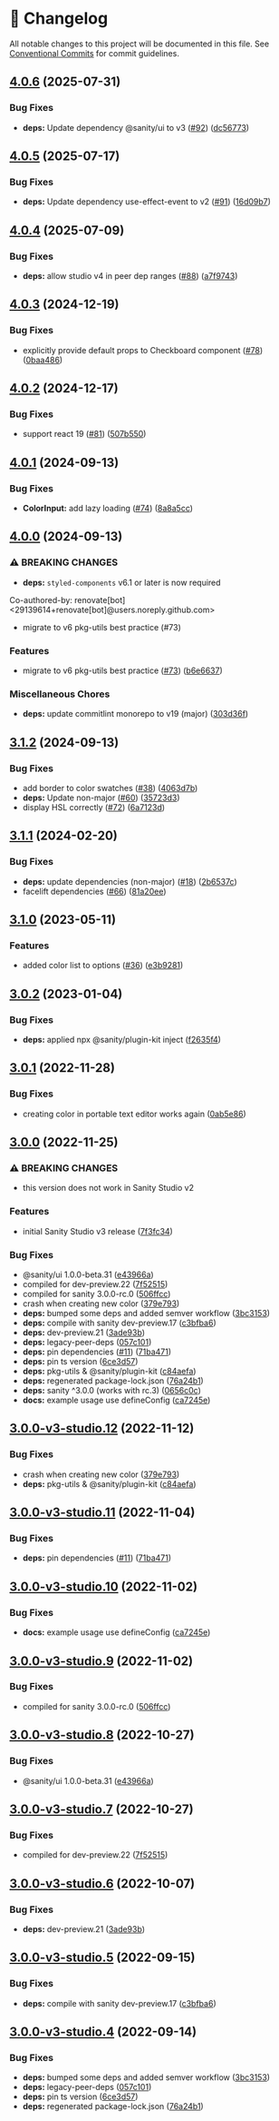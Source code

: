 <!-- markdownlint-disable --><!-- textlint-disable -->

# 📓 Changelog

All notable changes to this project will be documented in this file. See
[Conventional Commits](https://conventionalcommits.org) for commit guidelines.

## [4.0.6](https://github.com/sanity-io/color-input/compare/v4.0.5...v4.0.6) (2025-07-31)

### Bug Fixes

- **deps:** Update dependency @sanity/ui to v3 ([#92](https://github.com/sanity-io/color-input/issues/92)) ([dc56773](https://github.com/sanity-io/color-input/commit/dc567737712c00ac5b6c56840199d12b1052b84d))

## [4.0.5](https://github.com/sanity-io/color-input/compare/v4.0.4...v4.0.5) (2025-07-17)

### Bug Fixes

- **deps:** Update dependency use-effect-event to v2 ([#91](https://github.com/sanity-io/color-input/issues/91)) ([16d09b7](https://github.com/sanity-io/color-input/commit/16d09b726575201f60593a8d1fc04f8070679a49))

## [4.0.4](https://github.com/sanity-io/color-input/compare/v4.0.3...v4.0.4) (2025-07-09)

### Bug Fixes

- **deps:** allow studio v4 in peer dep ranges ([#88](https://github.com/sanity-io/color-input/issues/88)) ([a7f9743](https://github.com/sanity-io/color-input/commit/a7f9743864b9f9ab457d42e8cca40f3597f6f2e4))

## [4.0.3](https://github.com/sanity-io/color-input/compare/v4.0.2...v4.0.3) (2024-12-19)

### Bug Fixes

- explicitly provide default props to Checkboard component ([#78](https://github.com/sanity-io/color-input/issues/78)) ([0baa486](https://github.com/sanity-io/color-input/commit/0baa486d33234c473f81cf8da6b6547d4924a164))

## [4.0.2](https://github.com/sanity-io/color-input/compare/v4.0.1...v4.0.2) (2024-12-17)

### Bug Fixes

- support react 19 ([#81](https://github.com/sanity-io/color-input/issues/81)) ([507b550](https://github.com/sanity-io/color-input/commit/507b55086bc68115de775201c070a14b92a061ee))

## [4.0.1](https://github.com/sanity-io/color-input/compare/v4.0.0...v4.0.1) (2024-09-13)

### Bug Fixes

- **ColorInput:** add lazy loading ([#74](https://github.com/sanity-io/color-input/issues/74)) ([8a8a5cc](https://github.com/sanity-io/color-input/commit/8a8a5cc50ee92cc793d669f7dd2553d05dffb686))

## [4.0.0](https://github.com/sanity-io/color-input/compare/v3.1.2...v4.0.0) (2024-09-13)

### ⚠ BREAKING CHANGES

- **deps:** `styled-components` v6.1 or later is now required

Co-authored-by: renovate[bot] <29139614+renovate[bot]@users.noreply.github.com>

- migrate to v6 pkg-utils best practice (#73)

### Features

- migrate to v6 pkg-utils best practice ([#73](https://github.com/sanity-io/color-input/issues/73)) ([b6e6637](https://github.com/sanity-io/color-input/commit/b6e66372313a4980ded900d59b2d3e9683747d9a))

### Miscellaneous Chores

- **deps:** update commitlint monorepo to v19 (major) ([303d36f](https://github.com/sanity-io/color-input/commit/303d36f15791194f194379b4d6f5876e13fdaa79))

## [3.1.2](https://github.com/sanity-io/color-input/compare/v3.1.1...v3.1.2) (2024-09-13)

### Bug Fixes

- add border to color swatches ([#38](https://github.com/sanity-io/color-input/issues/38)) ([4063d7b](https://github.com/sanity-io/color-input/commit/4063d7bf24c3f6aa51743fbf08088628948c1849))
- **deps:** Update non-major ([#60](https://github.com/sanity-io/color-input/issues/60)) ([35723d3](https://github.com/sanity-io/color-input/commit/35723d31eb15bf7d5acc277035267ac22aa1119d))
- display HSL correctly ([#72](https://github.com/sanity-io/color-input/issues/72)) ([6a7123d](https://github.com/sanity-io/color-input/commit/6a7123db28c08b45f81ed7152f1f4fdc74f034e1))

## [3.1.1](https://github.com/sanity-io/color-input/compare/v3.1.0...v3.1.1) (2024-02-20)

### Bug Fixes

- **deps:** update dependencies (non-major) ([#18](https://github.com/sanity-io/color-input/issues/18)) ([2b6537c](https://github.com/sanity-io/color-input/commit/2b6537cd6f4d0abfea1f10367823452a78c57fb8))
- facelift dependencies ([#66](https://github.com/sanity-io/color-input/issues/66)) ([81a20ee](https://github.com/sanity-io/color-input/commit/81a20ee48fdc3578e78ae1a12faa12cd06c8eef5))

## [3.1.0](https://github.com/sanity-io/color-input/compare/v3.0.2...v3.1.0) (2023-05-11)

### Features

- added color list to options ([#36](https://github.com/sanity-io/color-input/issues/36)) ([e3b9281](https://github.com/sanity-io/color-input/commit/e3b928197cc2ee1ac2ca54aabcc1335b14b050ce))

## [3.0.2](https://github.com/sanity-io/color-input/compare/v3.0.1...v3.0.2) (2023-01-04)

### Bug Fixes

- **deps:** applied npx @sanity/plugin-kit inject ([f2635f4](https://github.com/sanity-io/color-input/commit/f2635f48853129fd0e6057a93a927753354a91c0))

## [3.0.1](https://github.com/sanity-io/color-input/compare/v3.0.0...v3.0.1) (2022-11-28)

### Bug Fixes

- creating color in portable text editor works again ([0ab5e86](https://github.com/sanity-io/color-input/commit/0ab5e863e1c747434c39e97f7c049138abad235f))

## [3.0.0](https://github.com/sanity-io/color-input/compare/v2.35.2...v3.0.0) (2022-11-25)

### ⚠ BREAKING CHANGES

- this version does not work in Sanity Studio v2

### Features

- initial Sanity Studio v3 release ([7f3fc34](https://github.com/sanity-io/color-input/commit/7f3fc34f6056fe60252cf7ef535949da18437578))

### Bug Fixes

- @sanity/ui 1.0.0-beta.31 ([e43966a](https://github.com/sanity-io/color-input/commit/e43966acb4b050268cca6261abfb91a4e19cd791))
- compiled for dev-preview.22 ([7f52515](https://github.com/sanity-io/color-input/commit/7f52515144fcf7699854b1f0a16b4b55f615afe7))
- compiled for sanity 3.0.0-rc.0 ([506ffcc](https://github.com/sanity-io/color-input/commit/506ffcc668a3d3c2b9c95c2c8821839081fe992f))
- crash when creating new color ([379e793](https://github.com/sanity-io/color-input/commit/379e793417a4d3ceca5f099c282dcef8abddd096))
- **deps:** bumped some deps and added semver workflow ([3bc3153](https://github.com/sanity-io/color-input/commit/3bc315323794555961cf8506ac7dd3ce25eaa773))
- **deps:** compile with sanity dev-preview.17 ([c3bfba6](https://github.com/sanity-io/color-input/commit/c3bfba6bfb27c43bdb31fe1f299ee749f8375cc9))
- **deps:** dev-preview.21 ([3ade93b](https://github.com/sanity-io/color-input/commit/3ade93bf6b14934a762c79819ac34bcbdae8919e))
- **deps:** legacy-peer-deps ([057c101](https://github.com/sanity-io/color-input/commit/057c10153ecbd8567c443c5ea12be3dadfadc1b2))
- **deps:** pin dependencies ([#11](https://github.com/sanity-io/color-input/issues/11)) ([71ba471](https://github.com/sanity-io/color-input/commit/71ba471f23c91afa87eb7d76f54cb1022157c4e5))
- **deps:** pin ts version ([6ce3d57](https://github.com/sanity-io/color-input/commit/6ce3d57e8ca415b06b0cc766826ec09fb7c6b40c))
- **deps:** pkg-utils & @sanity/plugin-kit ([c84aefa](https://github.com/sanity-io/color-input/commit/c84aefae2ffc3c7e02ad33411cf243cd8a0669f9))
- **deps:** regenerated package-lock.json ([76a24b1](https://github.com/sanity-io/color-input/commit/76a24b10189dd18885b59c30df7dca780a1e0a55))
- **deps:** sanity ^3.0.0 (works with rc.3) ([0656c0c](https://github.com/sanity-io/color-input/commit/0656c0cf1eef4f2bab4a4353b482a3f4a7ca8ef1))
- **docs:** example usage use defineConfig ([ca7245e](https://github.com/sanity-io/color-input/commit/ca7245e7d75573bb9fcc3445097e3e78be79e903))

## [3.0.0-v3-studio.12](https://github.com/sanity-io/color-input/compare/v3.0.0-v3-studio.11...v3.0.0-v3-studio.12) (2022-11-12)

### Bug Fixes

- crash when creating new color ([379e793](https://github.com/sanity-io/color-input/commit/379e793417a4d3ceca5f099c282dcef8abddd096))
- **deps:** pkg-utils & @sanity/plugin-kit ([c84aefa](https://github.com/sanity-io/color-input/commit/c84aefae2ffc3c7e02ad33411cf243cd8a0669f9))

## [3.0.0-v3-studio.11](https://github.com/sanity-io/color-input/compare/v3.0.0-v3-studio.10...v3.0.0-v3-studio.11) (2022-11-04)

### Bug Fixes

- **deps:** pin dependencies ([#11](https://github.com/sanity-io/color-input/issues/11)) ([71ba471](https://github.com/sanity-io/color-input/commit/71ba471f23c91afa87eb7d76f54cb1022157c4e5))

## [3.0.0-v3-studio.10](https://github.com/sanity-io/color-input/compare/v3.0.0-v3-studio.9...v3.0.0-v3-studio.10) (2022-11-02)

### Bug Fixes

- **docs:** example usage use defineConfig ([ca7245e](https://github.com/sanity-io/color-input/commit/ca7245e7d75573bb9fcc3445097e3e78be79e903))

## [3.0.0-v3-studio.9](https://github.com/sanity-io/color-input/compare/v3.0.0-v3-studio.8...v3.0.0-v3-studio.9) (2022-11-02)

### Bug Fixes

- compiled for sanity 3.0.0-rc.0 ([506ffcc](https://github.com/sanity-io/color-input/commit/506ffcc668a3d3c2b9c95c2c8821839081fe992f))

## [3.0.0-v3-studio.8](https://github.com/sanity-io/color-input/compare/v3.0.0-v3-studio.7...v3.0.0-v3-studio.8) (2022-10-27)

### Bug Fixes

- @sanity/ui 1.0.0-beta.31 ([e43966a](https://github.com/sanity-io/color-input/commit/e43966acb4b050268cca6261abfb91a4e19cd791))

## [3.0.0-v3-studio.7](https://github.com/sanity-io/color-input/compare/v3.0.0-v3-studio.6...v3.0.0-v3-studio.7) (2022-10-27)

### Bug Fixes

- compiled for dev-preview.22 ([7f52515](https://github.com/sanity-io/color-input/commit/7f52515144fcf7699854b1f0a16b4b55f615afe7))

## [3.0.0-v3-studio.6](https://github.com/sanity-io/color-input/compare/v3.0.0-v3-studio.5...v3.0.0-v3-studio.6) (2022-10-07)

### Bug Fixes

- **deps:** dev-preview.21 ([3ade93b](https://github.com/sanity-io/color-input/commit/3ade93bf6b14934a762c79819ac34bcbdae8919e))

## [3.0.0-v3-studio.5](https://github.com/sanity-io/color-input/compare/v3.0.0-v3-studio.4...v3.0.0-v3-studio.5) (2022-09-15)

### Bug Fixes

- **deps:** compile with sanity dev-preview.17 ([c3bfba6](https://github.com/sanity-io/color-input/commit/c3bfba6bfb27c43bdb31fe1f299ee749f8375cc9))

## [3.0.0-v3-studio.4](https://github.com/sanity-io/color-input/compare/v3.0.0-v3-studio.3...v3.0.0-v3-studio.4) (2022-09-14)

### Bug Fixes

- **deps:** bumped some deps and added semver workflow ([3bc3153](https://github.com/sanity-io/color-input/commit/3bc315323794555961cf8506ac7dd3ce25eaa773))
- **deps:** legacy-peer-deps ([057c101](https://github.com/sanity-io/color-input/commit/057c10153ecbd8567c443c5ea12be3dadfadc1b2))
- **deps:** pin ts version ([6ce3d57](https://github.com/sanity-io/color-input/commit/6ce3d57e8ca415b06b0cc766826ec09fb7c6b40c))
- **deps:** regenerated package-lock.json ([76a24b1](https://github.com/sanity-io/color-input/commit/76a24b10189dd18885b59c30df7dca780a1e0a55))
